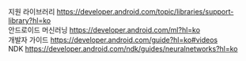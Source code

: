지원 라이브러리 https://developer.android.com/topic/libraries/support-library?hl=ko  
안드로이드 머신러닝 https://developer.android.com/ml?hl=ko  
개발자 가이드 https://developer.android.com/guide?hl=ko#videos  
NDK https://developer.android.com/ndk/guides/neuralnetworks?hl=ko  
